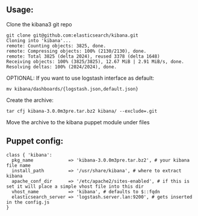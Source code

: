 ## Usage:

Clone the kibana3 git repo

    git clone git@github.com:elasticsearch/kibana.git                        
    Cloning into 'kibana'...
    remote: Counting objects: 3825, done.
    remote: Compressing objects: 100% (2130/2130), done.
    remote: Total 3825 (delta 2024), reused 3378 (delta 1648)
    Receiving objects: 100% (3825/3825), 12.67 MiB | 2.91 MiB/s, done.
    Resolving deltas: 100% (2024/2024), done.
    

OPTIONAL: If you want to use logstash interface as default:

    mv kibana/dashboards/{logstash.json,default.json}

Create the archive:

    tar cfj kibana-3.0.0m3pre.tar.bz2 kibana/ --exclude=.git

Move the archive to the kibana puppet module under files

## Puppet config:

    class { 'kibana':
      pkg_name             => 'kibana-3.0.0m3pre.tar.bz2', # your kibana file name
      install_path         => '/usr/share/kibana', # where to extract kibana
      apache_conf_dir      => '/etc/apache2/sites-enabled', # if this is set it will place a simple vhost file into this dir
      vhost_name           => 'kibana', # defaults to $::fqdn
      elasticsearch_server => 'logstash.server.lan:9200', # gets inserted in the config.js
    }
